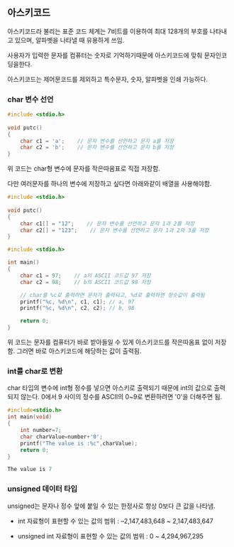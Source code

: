 ## 아스키코드
아스키코드라 불리는 표준 코드 체계는 7비트를 이용하여 최대 128개의 부호를 나타내고 있으며, 알파벳을 나타낼 때 유용하게 쓰임. 

사용자가 입력한 문자를 컴퓨터는 숫자로 기억하기때문에 아스키코드에 맞춰 문자인코딩을한다.

아스키코드는 제어문코드를 제외하고 특수문자, 숫자, 알파벳을 인쇄 가능하다.

### char 변수 선언
```c
#include <stdio.h>
 
void putc()
{
    char c1 = 'a';    // 문자 변수를 선언하고 문자 a를 저장
    char c2 = 'b';    // 문자 변수를 선언하고 문자 b를 저장
}
```
위 코드는 char형 변수에 문자를 작은따옴표로 직접 저장함. 

다만 여러문자를 하나의 변수에 저장하고 싶다면 아래와같이 배열을 사용해야함.
```c
#include <stdio.h>
 
void putc()
{
    char c1[] = "12";    // 문자 변수를 선언하고 문자 1과 2를 저장
    char c2[] = "123";    // 문자 변수를 선언하고 문자 1과 2와 3을 저장 
}
```
```c
#include <stdio.h>

int main()
{
    char c1 = 97;    // a의 ASCII 코드값 97 저장
    char c2 = 98;    // b의 ASCII 코드값 98 저장

    // char를 %c로 출력하면 문자가 출력되고, %d로 출력하면 정숫값이 출력됨
    printf("%c, %d\n", c1, c1); // a, 97
    printf("%c, %d\n", c2, c2); // b, 98

    return 0;
}
```
위 코드는 문자를 컴퓨터가 바로 받아들일 수 있게 아스키코드를 작은따옴표 없이 저장함. 그러면 바로 아스키코드에 해당하는 값이 출력됨.
### int를 char로 변환
char 타입의 변수에 int형 정수를 넣으면 아스키로 출력되기 때문에 int의 값으로 출력되지 않는다.
0에서 9 사이의 정수를 ASCII의 0~9로 변환하려면 '0'을 더해주면 됨.

```c
#include<stdio.h>
int main(void)
{
    int number=7;  
    char charValue=number+'0';
    printf("The value is :%c",charValue);
    return 0;
}
```
```c
The value is 7
```
### unsigned 데이터 타입
unsigned는 문자나 정수 앞에 붙일 수 있는 한정사로 항상 0보다 큰 값을 나타냄.

* int 자료형이 표현할 수 있는 값의 범위 : –2,147,483,648 ~ 2,147,483,647

* unsigned int 자료형이 표현할 수 있는 값의 범위 : 0 ~ 4,294,967,295
